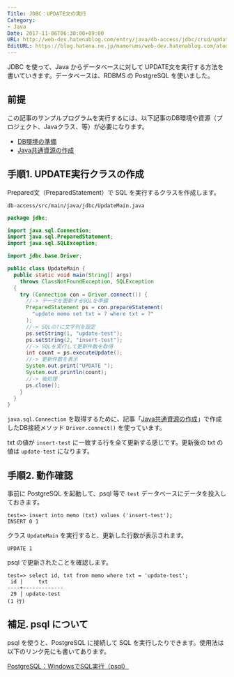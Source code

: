 ```yaml
---
Title: JDBC：UPDATE文の実行
Category:
- Java
Date: 2017-11-06T06:30:00+09:00
URL: http://web-dev.hatenablog.com/entry/java/db-access/jdbc/crud/update
EditURL: https://blog.hatena.ne.jp/mamorums/web-dev.hatenablog.com/atom/entry/8599973812314576010
---
```


JDBC を使って、Java からデータベースに対して UPDATE文を実行する方法を書いていきます。データベースは、RDBMS の PostgreSQL を使いました。


## 前提
この記事のサンプルプログラムを実行するには、以下記事のDB環境や資源（プロジェクト、Javaクラス、等）が必要になります。

- [DB環境の準備](/entry/java/db-access/postgresql/db-env)
- [Java共通資源の作成](/entry/java/db-access/postgresql/java-project-common-class)


## 手順1. UPDATE実行クラスの作成
Prepared文（PreparedStatement）で SQL を実行するクラスを作成します。

`db-access/src/main/java/jdbc/UpdateMain.java`

```java
package jdbc;

import java.sql.Connection;
import java.sql.PreparedStatement;
import java.sql.SQLException;

import jdbc.base.Driver;

public class UpdateMain {
  public static void main(String[] args)
    throws ClassNotFoundException, SQLException
  {
    try (Connection con = Driver.connect()) {
      //-> データを更新するSQLを準備
      PreparedStatement ps = con.prepareStatement(
        "update memo set txt = ? where txt = ?"
      );
      //-> SQLの?に文字列を設定
      ps.setString(1, "update-test");
      ps.setString(2, "insert-test");
      //-> SQLを実行して更新件数を取得
      int count = ps.executeUpdate();
      //-> 更新件数を表示
      System.out.print("UPDATE ");
      System.out.println(count);
      //-> 後処理
      ps.close();
    }
  }
}
```

`java.sql.Connection` を取得するために、記事「[Java共通資源の作成](/entry/java/db-access/postgresql/java-project-common-class)」で作成したDB接続メソッド `Driver.connect()` を使っています。

txt の値が `insert-test` に一致する行を全て更新する感じです。更新後の txt の値は `update-test` になります。


## 手順2. 動作確認
事前に PostgreSQL を起動して、psql 等で `test` データベースにデータを投入しておきます。

```
test=> insert into memo (txt) values ('insert-test');
INSERT 0 1
```

クラス `UpdateMain` を実行すると、更新した行数が表示されます。

```
UPDATE 1
```

psql で更新されたことを確認します。

```
test=> select id, txt from memo where txt = 'update-test';
 id |     txt
----+-------------
 29 | update-test
(1 行)
```


## 補足. psql について
psql を使うと、PostgreSQL に接続して SQL を実行したりできます。使用法は以下のリンク先にも書いてあります。

[PostgreSQL：WindowsでSQL実行（psql）](/entry/postgresql/windows/exec-sql-using-psql)
